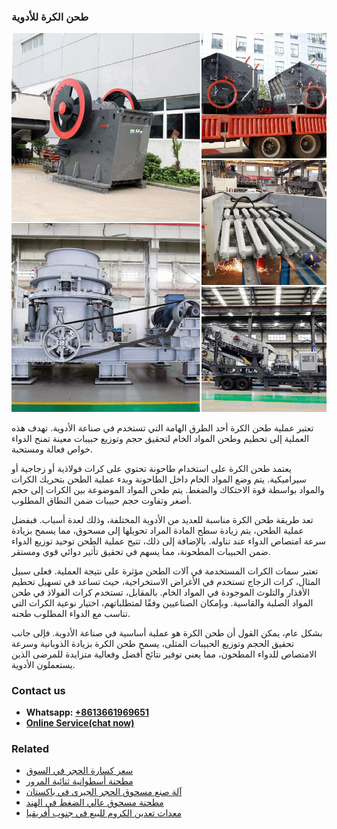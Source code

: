 <h3>طحن الكرة للأدوية</h3><img src='1701852463.jpg' alt=''><p>تعتبر عملية طحن الكرة أحد الطرق الهامة التي تستخدم في صناعة الأدوية. تهدف هذه العملية إلى تحطيم وطحن المواد الخام لتحقيق حجم وتوزيع حبيبات معينة تمنح الدواء خواص فعالة ومستحبة.</p><p>يعتمد طحن الكرة على استخدام طاحونة تحتوي على كرات فولاذية أو زجاجية أو سيراميكية. يتم وضع المواد الخام داخل الطاحونة وبدء عملية الطحن بتحريك الكرات والمواد بواسطة قوة الاحتكاك والضغط. يتم طحن المواد الموضوعة بين الكرات إلى حجم أصغر وتفاوت حجم حبيبات ضمن النطاق المطلوب.</p><p>تعد طريقة طحن الكرة مناسبة للعديد من الأدوية المختلفة، وذلك لعدة أسباب. فبفضل عملية الطحن، يتم زيادة سطح المادة المراد تحويلها إلى مسحوق، مما يسمح بزيادة سرعة امتصاص الدواء عند تناوله. بالإضافة إلى ذلك، تتيح عملية الطحن توحيد توزيع الدواء ضمن الحبيبات المطحونة، مما يسهم في تحقيق تأثير دوائي قوي ومستقر.</p><p>تعتبر سمات الكرات المستخدمة في آلات الطحن مؤثرة على نتيجة العملية. فعلى سبيل المثال، كرات الزجاج تستخدم في الأغراض الاستخراجية، حيث تساعد في تسهيل تحطيم الأقذار والتلوث الموجودة في المواد الخام. بالمقابل، تستخدم كرات الفولاذ في طحن المواد الصلبة والقاسية. وبإمكان الصناعيين وفقًا لمتطلباتهم، اختيار نوعية الكرات التي تناسب مع الدواء المطلوب طحنه.</p><p>بشكل عام، يمكن القول أن طحن الكرة هو عملية أساسية في صناعة الأدوية. فإلى جانب تحقيق الحجم وتوزيع الحبيبات المثلى، يسمح طحن الكرة بزيادة الذوبانية وسرعة الامتصاص للدواء المطحون، مما يعني توفير نتائج أفضل وفعالية متزايدة للمرضى الذين يستعملون الأدوية.</p><h3>Contact us</h3><ul><li><strong>Whatsapp:&nbsp;<a href="https://wa.me/8613661969651">+8613661969651</a></strong></li><li><a href="https://swt.shibang-china.com/?git&amp;zhl&amp;طحن الكرة للأدوية"><strong>Online Service(chat now)</strong></a></li></ul><h3>Related</h3><ul><li><a href='سعر كسارة الحجر في السوق.md'>سعر كسارة الحجر في السوق</a></li><li><a href='مطحنة أسطوانية ثنائية المرور.md'>مطحنة أسطوانية ثنائية المرور</a></li><li><a href='آلة صنع مسحوق الحجر الجيري في باكستان.md'>آلة صنع مسحوق الحجر الجيري في باكستان</a></li><li><a href='مطحنة مسحوق عالي الضغط في الهند.md'>مطحنة مسحوق عالي الضغط في الهند</a></li><li><a href='معدات تعدين الكروم للبيع في جنوب أفريقيا.md'>معدات تعدين الكروم للبيع في جنوب أفريقيا</a></li></ul>